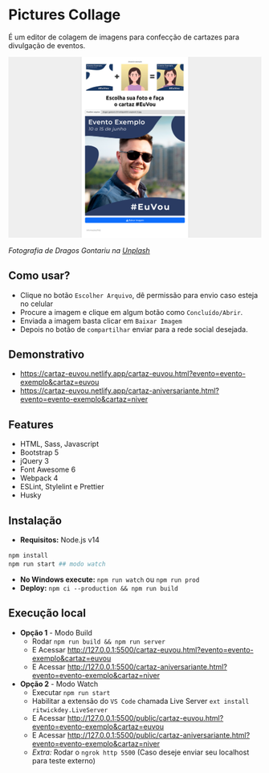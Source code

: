 # Pictures Collage

É um editor de colagem de imagens para confecção de cartazes para divulgação de eventos.

![Screen Capture](/assets/images/screen-capture.png)

_Fotografia de Dragos Gontariu na [Unplash](https://unsplash.com/)_

## Como usar?

-   Clique no botão `Escolher Arquivo`, dê permissão para envio caso esteja no celular
-   Procure a imagem e clique em algum botão como `Concluído/Abrir`.
-   Enviada a imagem basta clicar em `Baixar Imagem`
-   Depois no botão de `compartilhar` enviar para a rede social desejada.

## Demonstrativo

-   https://cartaz-euvou.netlify.app/cartaz-euvou.html?evento=evento-exemplo&cartaz=euvou
-   https://cartaz-euvou.netlify.app/cartaz-aniversariante.html?evento=evento-exemplo&cartaz=niver

## Features

-   HTML, Sass, Javascript
-   Bootstrap 5
-   jQuery 3
-   Font Awesome 6
-   Webpack 4
-   ESLint, Stylelint e Prettier
-   Husky

## Instalação

-   **Requisitos:** Node.js v14

```sh
npm install
npm run start ## modo watch
```

-   **No Windows execute:** `npm run watch` ou `npm run prod`
-   **Deploy:** `npm ci --production && npm run build`

## Execução local

-   **Opção 1** - Modo Build
    -   Rodar `npm run build && npm run server`
    -   E Acessar http://127.0.0.1:5500/cartaz-euvou.html?evento=evento-exemplo&cartaz=euvou
    -   E Acessar http://127.0.0.1:5500/cartaz-aniversariante.html?evento=evento-exemplo&cartaz=niver
-   **Opção 2** - Modo Watch
    -   Executar `npm run start`
    -   Habilitar a extensão do `VS Code` chamada Live Server `ext install ritwickdey.LiveServer`
    -   E Acessar http://127.0.0.1:5500/public/cartaz-euvou.html?evento=evento-exemplo&cartaz=euvou
    -   E Acessar http://127.0.0.1:5500/public/cartaz-aniversariante.html?evento=evento-exemplo&cartaz=niver
    -   _Extra:_ Rodar o `ngrok http 5500` (Caso deseje enviar seu localhost para teste externo)
